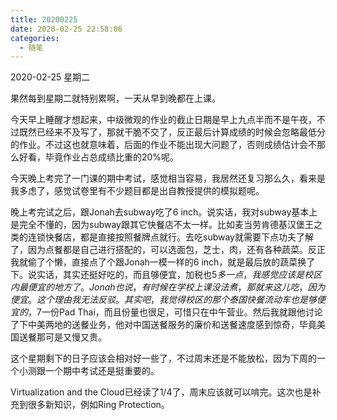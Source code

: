 ```yaml
---
title: 20200225
date: 2020-02-25 22:58:06
categories:
  - 随笔
---
```

2020-02-25 星期二

果然每到星期二就特别累啊，一天从早到晚都在上课。

今天早上睡醒才想起来，中级微观的作业的截止日期是早上九点半而不是午夜，不过既然已经来不及写了，那就干脆不交了，反正最后计算成绩的时候会忽略最低分的作业。不过这也就意味着，后面的作业不能出现大问题了，否则成绩估计会不那么好看，毕竟作业占总成绩比重的20%呢。

今天晚上考完了一门课的期中考试，感觉相当容易，我居然还复习那么久，看来是我多虑了，感觉试卷里有不少题目都是出自教授提供的模拟题呢。

晚上考完试之后，跟Jonah去subway吃了6 inch。说实话，我对subway基本上是完全不懂的，因为subway跟其它快餐店不太一样。比如麦当劳肯德基汉堡王之类的连锁快餐店，都是直接按照餐牌点就行。去吃subway就需要下点功夫了解了，因为点餐都是自己进行搭配的，可以选面包，芝士，肉，还有各种蔬菜。反正我就偷了个懒，直接点了个跟Jonah一模一样的6 inch，就是最后放的蔬菜换了下。说实话，其实还挺好吃的，而且够便宜，加税也$5多一点，我感觉应该是校区内最便宜的地方了。Jonah也说，有时候在学校上课没法煮，那就来这儿吃，因为便宜。这个理由我无法反驳。其实吧，我觉得校区的那个泰国快餐流动车也是够便宜的，$7一份Pad Thai，而且份量也很足，可惜只在中午营业。然后我就跟他讨论了下中美两地的送餐业务，他对中国送餐服务的廉价和送餐速度感到惊奇，毕竟美国送餐那可是又慢又贵。

这个星期剩下的日子应该会相对好一些了，不过周末还是不能放松，因为下周的一个小测跟一个期中考试还是挺重要的。

Virtualization and the Cloud已经读了1/4了，周末应该就可以啃完。这次也是补充到很多新知识，例如Ring Protection。